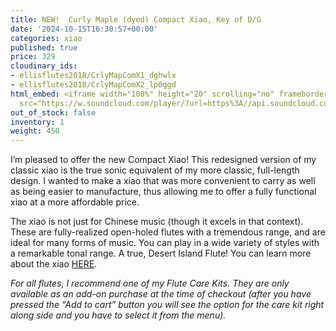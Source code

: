 ```yaml
---
title: NEW!  Curly Maple (dyed) Compact Xiao, Key of D/G
date: '2024-10-15T16:30:57+00:00'
categories: xiao
published: true
price: 329
cloudinary_ids:
- ellisflutes2018/CrlyMapComX1_dghwlx
- ellisflutes2018/CrlyMapComX2_lp0ggd
html_embed: <iframe width="100%" height="20" scrolling="no" frameborder="no" allow="autoplay"
  src="https://w.soundcloud.com/player/?url=https%3A//api.soundcloud.com/tracks/1141899223&color=%23ff5500&inverse=false&auto_play=false&show_user=true"></iframe>
out_of_stock: false
inventory: 1
weight: 450
---
```


I’m pleased to offer the new Compact Xiao!  This redesigned version of my classic xiao is the true sonic equivalent of my more classic, full-length design.  I wanted to make a xiao that was more convenient to carry as well as being easier to manufacture, thus allowing me to offer a fully functional xiao at a more affordable price.

The xiao is not just for Chinese music (though it excels in that context).  These are fully-realized open-holed flutes with a tremendous range, and are ideal for many forms of music.  You can play in a wide variety of styles with a remarkable tonal range.  A true, Desert Island Flute!  You can learn more about the xiao [HERE](https://www.ellisflutes.com/world-flutes/xiao).

*For all flutes, I recommend one of my Flute Care Kits. They are only available as an add-on purchase at the time of checkout (after you have pressed the “Add to cart” button you will see the option for the care kit right along side and you have to select it from the menu).*